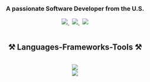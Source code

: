 <img align="right" src="https://komarev.com/ghpvc/?username=gouldy-c&label=Visitors&color=0e75b6&style=for-the-badge" alt="" />
<br/>

<h1 align="center>
  <img src="https://readme-typing-svg.herokuapp.com/?font=Righteous&size=42&center=true&vCenter=true&width=500&height=70&duration=4000&lines=Hi+There!+👋;+I'm+Christian+Gouldy!;" />
</h1>


<h3 align="center">A passionate Software Developer from the U.S.</h3>

<div align="center"> 
  <a href="mailto:mail4clg@gmail.com">
    <img src="https://img.shields.io/badge/Gmail-333333?style=for-the-badge&logo=gmail&logoColor=red" />
  </a>
  &nbsp
  <a href="https://www.linkedin.com/in/christian-gouldy-cs/" target="_blank">
    <img src="https://img.shields.io/badge/LinkedIn-0077B5?style=for-the-badge&logo=linkedin&logoColor=white" />
  </a>
  &nbsp
  <a href="https://christiangouldy.com/" target="_blank" ><img src="https://img.shields.io/badge/Portfolio-FF5722?style=for-the-badge&logo=todoist&logoColor=white" /></a>
</div>

<br/>

<h2 align="center">⚒️ Languages-Frameworks-Tools ⚒️</h2>
<br/>
<div align="center">
    <img src="https://skillicons.dev/icons?i=react,js,ts,py,html,css,git,github" /><br>
    <img src="https://skillicons.dev/icons?i=nextjs,nodejs,tailwind,bootstrap,sass,firebase,postgres,mysql,mongodb,flask,docker" /><br>
</div>
